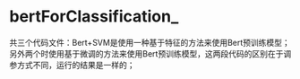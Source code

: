 # bertForClassification_
共三个代码文件：Bert+SVM是使用一种基于特征的方法来使用Bert预训练模型；另外两个时使用基于微调的方法来使用Bert预训练模型，这两段代码的区别在于调参方式不同，运行的结果是一样的；
